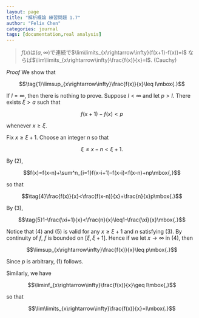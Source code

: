 ```yaml
---
layout: page
title: "解析概論 練習問題 1.7"
author: "Felix Chen"
categories: journal
tags: [documentation,real analysis]
---
```


> $f(x)$は$(a,\infty)$で連続で$\lim\limits_{x\rightarrow\infty}(f(x+1)-f(x))=l$
> ならば$\lim\limits_{x\rightarrow\infty}\frac{f(x)}{x}=l$. (Cauchy)


*Proof* We show that

$$\tag{1}\limsup_{x\rightarrow\infty}\frac{f(x)}{x}\leq l\mbox{.}$$

If $l=\infty$, then there is nothing to prove. Suppose $l<\infty$ and let $p>l$. There exists $\xi>a$ such that

$$\tag{2}f(x+1)-f(x)<p$$

whenever $x\geq\xi$.

Fix $x\geq\xi+1$. Choose an integer $n$ so that

$$\tag{3}\xi\leq x-n<\xi+1\mbox{.}$$

By (2),

$$f(x)=f(x-n)+\sum^n_{i=1}f(x-i+1)-f(x-i)<f(x-n)+np\mbox{,}$$

so that

$$\tag{4}\frac{f(x)}{x}<\frac{f(x-n)}{x}+\frac{n}{x}p\mbox{.}$$

By (3),

$$\tag{5}1-\frac{\xi+1}{x}<\frac{n}{x}\leq1-\frac{\xi}{x}\mbox{.}$$

Notice that (4) and (5) is valid for any $x\geq\xi+1$ and $n$ satisfying (3). By continuity of $f$, $f$ is bounded on $[\xi,\xi+1]$. Hence if we let $x\rightarrow\infty$ in (4), then

$$\limsup_{x\rightarrow\infty}\frac{f(x)}{x}\leq p\mbox{.}$$

Since $p$ is arbitrary, (1) follows.

Similarly, we have

$$\liminf_{x\rightarrow\infty}\frac{f(x)}{x}\geq l\mbox{,}$$

so that

$$\lim\limits_{x\rightarrow\infty}\frac{f(x)}{x}=l\mbox{.}$$
$\tag*{$\blacksquare$}$
